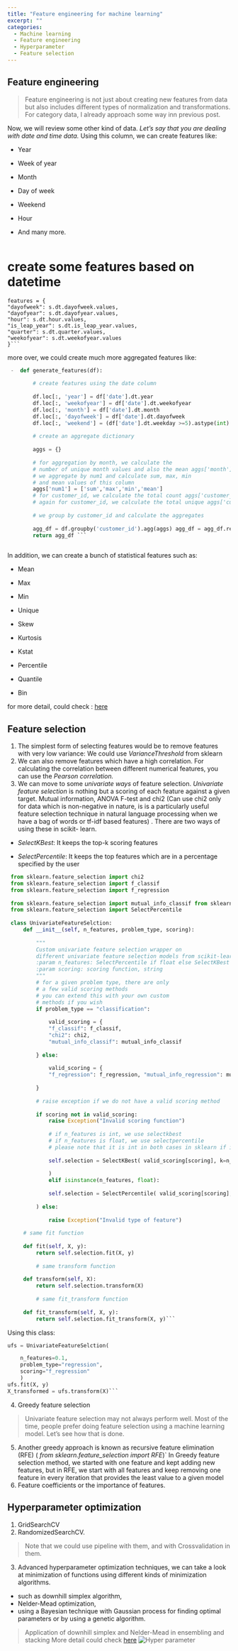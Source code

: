 ```yaml
---
title: "Feature engineering for machine learning"
excerpt: ""
categories: 
  - Machine learning
  - Feature engineering
  - Hyperparameter 
  - Feature selection
---
```



## Feature engineering

> Feature engineering is not just about creating new features from data but also includes different types of normalization and transformations.
For category data, I already approach some way inn previous post.

Now, we will review some other kind of data.
*Let’s say that you are dealing with date and time data.*
Using this column, we can create features like:

 - Year

 - Week of year

 - Month

 - Day of week

 - Weekend

 - Hour 

 - And many more.

    ```python
  # create some features based on datetime  
    features = {  
    "dayofweek": s.dt.dayofweek.values, 
    "dayofyear": s.dt.dayofyear.values, 
    "hour": s.dt.hour.values, 
    "is_leap_year": s.dt.is_leap_year.values, 
    "quarter": s.dt.quarter.values, 
    "weekofyear": s.dt.weekofyear.values
    }```
more over, we could create much more aggregated features like:
```python
 -  def generate_features(df):
    
	    # create features using the date column
	    
	    df.loc[:, 'year'] = df['date'].dt.year  
	    df.loc[:, 'weekofyear'] = df['date'].dt.weekofyear  
	    df.loc[:, 'month'] = df['date'].dt.month  
	    df.loc[:, 'dayofweek'] = df['date'].dt.dayofweek  
	    df.loc[:, 'weekend'] = (df['date'].dt.weekday >=5).astype(int)
	    
	    # create an aggregate dictionary
	    
	    aggs = {}
	    
	    # for aggregation by month, we calculate the  
	    # number of unique month values and also the mean aggs['month'] = ['nunique', 'mean'] aggs['weekofyear'] = ['nunique', 'mean']  
	    # we aggregate by num1 and calculate sum, max, min  
	    # and mean values of this column  
	    aggs['num1'] = ['sum','max','min','mean']  
	    # for customer_id, we calculate the total count aggs['customer_id'] = ['size']  
	    # again for customer_id, we calculate the total unique aggs['customer_id'] = ['nunique']
	    
	    # we group by customer_id and calculate the aggregates
	    
	    agg_df = df.groupby('customer_id').agg(aggs) agg_df = agg_df.reset_index()  
	    return agg_df ```
	 
```
In addition, we can create a bunch of statistical features such as: 


-   Mean
    
-   Max
    
-   Min
    
-   Unique
    
-   Skew
    
-   Kurtosis
    
-   Kstat
    
-   Percentile
    
-   Quantile
- Bin

for more detail, could check : [here](https://towardsdatascience.com/feature-engineering-on-time-series-data-transforming-signal-data-of-a-smartphone-accelerometer-for-72cbe34b8a60)
## **Feature selection**
1. The simplest form of selecting features would be to remove features with very low variance:
We could use *VarianceThreshold* from sklearn
2. We can also remove features which have a high correlation. For calculating the correlation between different numerical features, you can use the *Pearson correlation.*
3. We can move to some *univariate ways* of feature selection. *Univariate feature selection* is nothing but a scoring of each feature against a given target. Mutual information, ANOVA F-test and chi2 (Can use chi2 only for data which is non-negative in nature, is is a particularly useful feature selection technique in natural language processing when we have a bag of words or tf-idf based features) . There are two ways of using these in scikit- learn.

 - *SelectKBest*: It keeps the top-k scoring features
    
-    *SelectPercentile*: It keeps the top features which are in a percentage specified by the user

   ```python
    from sklearn.feature_selection import chi2  
    from sklearn.feature_selection import f_classif  
    from sklearn.feature_selection import f_regression
    
    from sklearn.feature_selection import mutual_info_classif from sklearn.feature_selection import mutual_info_regression from sklearn.feature_selection import SelectKBest  
    from sklearn.feature_selection import SelectPercentile
    
    class UnivariateFeatureSelction:  
	    def __init__(self, n_features, problem_type, scoring):
    
		    """  
		    Custom univariate feature selection wrapper on  
		    different univariate feature selection models from scikit-learn.  
		    :param n_features: SelectPercentile if float else SelectKBest :param problem_type: classification or regression  
		    :param scoring: scoring function, string  
		    """  
		    # for a given problem type, there are only  
		    # a few valid scoring methods  
		    # you can extend this with your own custom  
		    # methods if you wish  
		    if problem_type == "classification":
		    
			    valid_scoring = {  
			    "f_classif": f_classif,  
			    "chi2": chi2,  
			    "mutual_info_classif": mutual_info_classif
			    
		    } else:
		    
			    valid_scoring = {  
			    "f_regression": f_regression, "mutual_info_regression": mutual_info_regression
			    
		    }
		    
		    # raise exception if we do not have a valid scoring method
		    
		    if scoring not in valid_scoring:  
			    raise Exception("Invalid scoring function")
			    
			    # if n_features is int, we use selectkbest  
			    # if n_features is float, we use selectpercentile  
			    # please note that it is int in both cases in sklearn if isinstance(n_features, int):
			    
			    self.selection = SelectKBest( valid_scoring[scoring], k=n_features
			    
			    )  
			    elif isinstance(n_features, float):
		    
			    self.selection = SelectPercentile( valid_scoring[scoring], percentile=int(n_features * 100)
			    
		    ) else:
		    
			    raise Exception("Invalid type of feature")
		    
	    # same fit function
	    
	    def fit(self, X, y):  
		    return self.selection.fit(X, y)
	    
		    # same transform function
	    
	    def transform(self, X):  
		    return self.selection.transform(X)
		    
		    # same fit_transform function
		    
	    def fit_transform(self, X, y):  
		    return self.selection.fit_transform(X, y)```
```
  

  Using this class:

```python
ufs = UnivariateFeatureSelction(

    n_features=0.1, 
    problem_type="regression", 
    scoring="f_regression"
    )  
ufs.fit(X, y)  
X_transformed = ufs.transform(X)```
```
4. Greedy feature selection

> Univariate feature selection may not always perform well. Most of the time, people prefer doing feature selection using a machine learning model. Let’s see how that is done.

   
   5. Another greedy approach is known as recursive feature elimination (RFE) ( *from sklearn.feature_selection import RFE*)`
   In Greedy feature selection method, we started with one feature and kept adding new features, but in RFE, we start with all features and keep removing one feature in every iteration that provides the least value to a given model
   6. Feature coefficients or the importance of features.
  ## Hyperparameter optimization

1. GridSearchCV
2. RandomizedSearchCV.

> Note that we could use pipeline with them, and with Crossvalidation in them.
 3. Advanced hyperparameter optimization techniques, we can take a look at minimization of functions using different kinds of minimization algorithms.
 - such as downhill simplex algorithm, 
 - Nelder-Mead optimization, 
 - using a Bayesian technique with Gaussian process for finding optimal parameters or by using a genetic algorithm.
> 
> Application of downhill simplex and Nelder-Mead in ensembling and stacking
More detail could check [here](https://www.jeremyjordan.me/hyperparameter-tuning/)
![Hyper parameter](https://www.googleapis.com/download/storage/v1/b/kaggle-forum-message-attachments/o/inbox/3966084/be79d3aa14c5534213930fd4395c2078/Hyperparameter%20tuning%20guide.png?generation=1609159689753686&alt=media)
